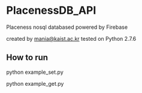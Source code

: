 # PlacenessDB_API
Placeness nosql databased powered by Firebase

created by mania@kaist.ac.kr
tested on Python 2.7.6

## How to run 
python example_set.py

python example_get.py

